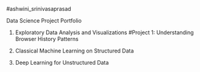 #ashwini_srinivasaprasad

Data Science Project Portfolio

1. Exploratory Data Analysis and Visualizations
#Project 1: Understanding Browser History Patterns

2. Classical Machine Learning on Structured Data

3. Deep Learning for Unstructured Data
